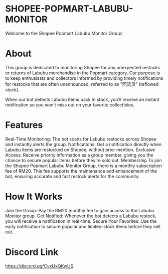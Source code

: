 # SHOPEE-POPMART-LABUBU-MONITOR
Welcome to the Shopee Popmart Labubu Monitor Group!

# About
This group is dedicated to monitoring Shopee for any unexpected restocks or returns of Labubu merchandise in the Popmart category. Our purpose is to keep enthusiasts and collectors informed by providing timely notifications for restocks that are often unannounced, referred to as "回流货" (reflowed stock).

When our bot detects Labubu items back in stock, you’ll receive an instant notification so you won’t miss out on your favorite collectibles.

# Features
Real-Time Monitoring: The bot scans for Labubu restocks across Shopee and instantly alerts the group.
Notifications: Get a notification directly when Labubu items are restocked on Shopee, without prior mention.
Exclusive Access: Receive priority information as a group member, giving you the chance to secure popular items before they’re sold out.
Membership
To join the Shopee Popmart Labubu Monitor Group, there is a monthly subscription fee of RM20. This fee supports the maintenance and enhancement of the bot, ensuring accurate and fast restock alerts for the community.

# How It Works
Join the Group: Pay the RM20 monthly fee to gain access to the Labubu Monitor group.
Get Notified: Whenever the bot detects a Labubu restock, you will receive a notification in real-time.
Secure Your Favorites: Use the early notification to secure popular and limited-stock items before they sell out.

# Discord Link
https://discord.gg/CvxUxQKwUS
